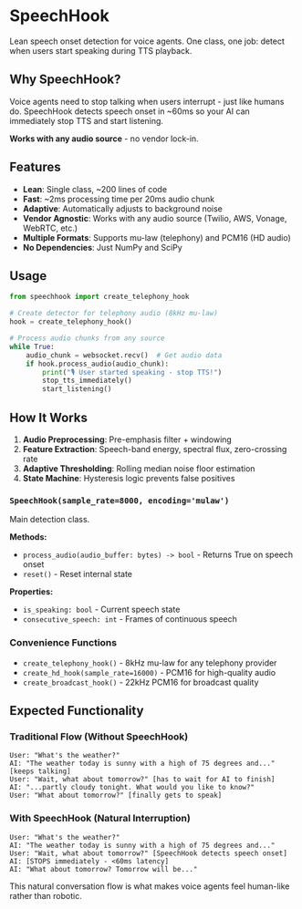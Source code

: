 # SpeechHook

Lean speech onset detection for voice agents. One class, one job: detect when users start speaking during TTS playback.

## Why SpeechHook?

Voice agents need to stop talking when users interrupt - just like humans do. SpeechHook detects speech onset in ~60ms so your AI can immediately stop TTS and start listening.

**Works with any audio source** - no vendor lock-in.

## Features

- **Lean**: Single class, ~200 lines of code
- **Fast**: ~2ms processing time per 20ms audio chunk  
- **Adaptive**: Automatically adjusts to background noise
- **Vendor Agnostic**: Works with any audio source (Twilio, AWS, Vonage, WebRTC, etc.)
- **Multiple Formats**: Supports mu-law (telephony) and PCM16 (HD audio)
- **No Dependencies**: Just NumPy and SciPy

## Usage

```python
from speechhook import create_telephony_hook

# Create detector for telephony audio (8kHz mu-law)
hook = create_telephony_hook()

# Process audio chunks from any source
while True:
    audio_chunk = websocket.recv()  # Get audio data
    if hook.process_audio(audio_chunk):
        print("🎙️ User started speaking - stop TTS!")
        stop_tts_immediately()
        start_listening()
```


## How It Works

1. **Audio Preprocessing**: Pre-emphasis filter + windowing
2. **Feature Extraction**: Speech-band energy, spectral flux, zero-crossing rate
3. **Adaptive Thresholding**: Rolling median noise floor estimation
4. **State Machine**: Hysteresis logic prevents false positives

### `SpeechHook(sample_rate=8000, encoding='mulaw')`

Main detection class.

**Methods:**
- `process_audio(audio_buffer: bytes) -> bool` - Returns True on speech onset
- `reset()` - Reset internal state

**Properties:**
- `is_speaking: bool` - Current speech state
- `consecutive_speech: int` - Frames of continuous speech

### Convenience Functions

- `create_telephony_hook()` - 8kHz mu-law for any telephony provider
- `create_hd_hook(sample_rate=16000)` - PCM16 for high-quality audio
- `create_broadcast_hook()` - 22kHz PCM16 for broadcast quality

## Expected Functionality

### Traditional Flow (Without SpeechHook)
```
User: "What's the weather?"
AI: "The weather today is sunny with a high of 75 degrees and..." [keeps talking]
User: "Wait, what about tomorrow?" [has to wait for AI to finish]
AI: "...partly cloudy tonight. What would you like to know?"
User: "What about tomorrow?" [finally gets to speak]
```

### With SpeechHook (Natural Interruption)
```
User: "What's the weather?"
AI: "The weather today is sunny with a high of 75 degrees and..." 
User: "Wait, what about tomorrow?" [SpeechHook detects speech onset]
AI: [STOPS immediately - <60ms latency]
AI: "What about tomorrow? Tomorrow will be..."
```

This natural conversation flow is what makes voice agents feel human-like rather than robotic.
